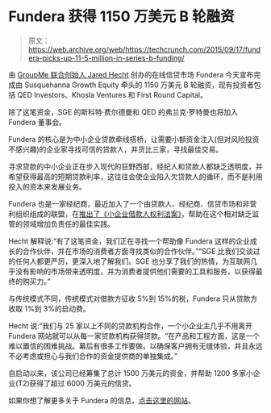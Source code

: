 # Fundera 获得 1150 万美元 B 轮融资 

> 原文：<https://web.archive.org/web/https://techcrunch.com/2015/09/17/fundera-picks-up-11-5-million-in-series-b-funding/>

由 [GroupMe 联合创始人 Jared Hecht](https://web.archive.org/web/20221226071535/https://www.crunchbase.com/person/jared-hecht) 创办的在线信贷市场 Fundera 今天宣布完成由 Susquehanna Growth Equity 牵头的 1150 万美元 B 轮融资，现有投资者包括 QED Investors、Khosla Ventures 和 First Round Capital。

除了这笔资金，SGE 的斯科特·费尔德曼和 QED 的弗兰克·罗特曼也将加入 Fundera 董事会。

Fundera 的核心是为中小企业贷款牵线搭桥，让需要小额资金注入(但对风险投资不感兴趣)的企业家寻找可信的贷款人，并货比三家，寻找最佳交易。

寻求贷款的中小企业正在步入现代的狂野西部，经纪人和贷款人都缺乏透明度，并希望获得最高的短期贷款利率，这往往会使企业陷入欠贷款人的循环，而不是利用投入的资本来发展业务。

Fundera 也是一家经纪商，最近加入了一个由贷款人、经纪商、信贷市场和非营利组织组成的联盟，在[推出了《小企业借款人权利法案》](https://web.archive.org/web/20221226071535/https://techcrunch.com/2015/08/06/fundera-funding-circle-and-others-introduce-the-small-business-borrowers-bill-of-rights/)，帮助在这个相对缺乏监管的领域增加负责任的最佳实践。

Hecht 解释说:“有了这笔资金，我们正在寻找一个帮助像 Fundera 这样的企业成长的合作伙伴，并在市场的消费者方面寻找类似的合作伙伴。”“SGE 比我们交谈过的任何人都更严厉，更深入地了解我们。SGE 也分享了我们的热情，为互联网几乎没有影响的市场带来透明度，并为消费者提供他们需要的工具和服务，以获得最终的购买力。”

与传统模式不同，传统模式对借款方征收 5%到 15%的税，Fundera 只从贷款方收取 1%到 3%的启动费。

Hecht 说:“我们与 25 家以上不同的贷款机构合作，一个小企业主几乎不用离开 Fundera 网站就可以从每一家贷款机构获得贷款。“在产品和工程方面，这是一个难以置信的困难挑战。幕后有很多工作要做，以确保客户拥有无缝体验，并且永远不必考虑或担心与我们合作的资金提供商的单独集成。”

自启动以来，该公司已经筹集了总计 1500 万美元的资金，并帮助 1200 多家小企业(T2)获得了超过 6000 万美元的信贷。

如果你想了解更多关于 Fundera 的信息，[点击这里的网站](https://web.archive.org/web/20221226071535/https://www.fundera.com/)。